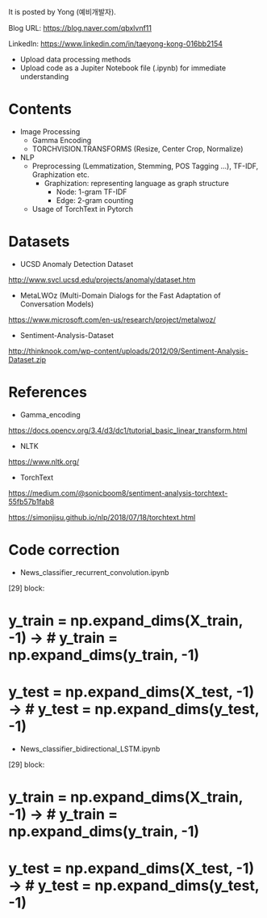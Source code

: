
It is posted by Yong (예비개발자).

Blog URL: https://blog.naver.com/qbxlvnf11

LinkedIn: https://www.linkedin.com/in/taeyong-kong-016bb2154


- Upload data processing methods
- Upload code as a Jupiter Notebook file (.ipynb) for immediate understanding


Contents
=============

- Image Processing
  - Gamma Encoding
  - TORCHVISION.TRANSFORMS (Resize, Center Crop, Normalize)
- NLP
  - Preprocessing (Lemmatization, Stemming, POS Tagging ...), TF-IDF, Graphization etc.
    - Graphization: representing language as graph structure
      - Node: 1-gram TF-IDF
      - Edge: 2-gram counting
  - Usage of TorchText in Pytorch
  
Datasets
=============

- UCSD Anomaly Detection Dataset

http://www.svcl.ucsd.edu/projects/anomaly/dataset.htm

- MetaLWOz (Multi-Domain Dialogs for the Fast Adaptation of Conversation Models)

https://www.microsoft.com/en-us/research/project/metalwoz/

- Sentiment-Analysis-Dataset

http://thinknook.com/wp-content/uploads/2012/09/Sentiment-Analysis-Dataset.zip

References
=============

- Gamma_encoding

https://docs.opencv.org/3.4/d3/dc1/tutorial_basic_linear_transform.html

- NLTK

https://www.nltk.org/

- TorchText

https://medium.com/@sonicboom8/sentiment-analysis-torchtext-55fb57b1fab8

https://simonjisu.github.io/nlp/2018/07/18/torchtext.html

Code correction
=============

- News_classifier_recurrent_convolution.ipynb

[29] block: 
# y_train = np.expand_dims(X_train, -1) -> # y_train = np.expand_dims(y_train, -1)
# y_test = np.expand_dims(X_test, -1) -> # y_test = np.expand_dims(y_test, -1)

- News_classifier_bidirectional_LSTM.ipynb

[29] block: 
# y_train = np.expand_dims(X_train, -1) -> # y_train = np.expand_dims(y_train, -1)
# y_test = np.expand_dims(X_test, -1) -> # y_test = np.expand_dims(y_test, -1)
